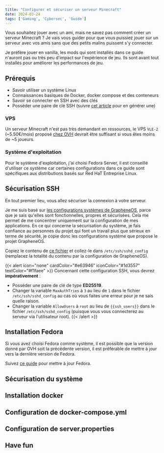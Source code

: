 ```yaml
---
title: "Configurer et sécuriser un serveur Minecraft"
date: 2024-03-24
tags: ['Gaming', 'Cybersec', 'Guide']
---
```


Vous souhaitez jouer avec un ami, mais ne savez pas comment créer un serveur Minecraft ? Je vais vous guider pour que vous puissiez jouer sur un serveur avec vos amis sans que des petits malins puissent s'y connecter.

Je préfère jouer en vanilla, les mods qui sont installés dans ce guide n'auront pas ou très peu d'impact sur l'expérience de jeu. Ils sont avant tout installés pour améliorer les performances de jeu.

## Prérequis

- Savoir utiliser un système Linux
- Connaissances basiques de Docker, docker compose et des conteneurs
- Savoir se connecter en SSH avec des clés
- Posséder une paire de clé SSH (suivre [cet article](https://wonderfall.space/retour-du-root-ssh/#sur-des-machines-distantes-mon-h%C3%A9ros-ssh-et-comment-je-lutilise) pour en générer une)

### VPS

Un serveur Minecraft n'est pas très demandant en ressources, le VPS `VLE-2` (~5.50€/mois) proposé [chez OVH](https://www.ovhcloud.com/fr/vps/) devrait être suffisant si vous êtes moins de ~5 joueurs.

### Système d'exploitation

Pour le système d'exploitation, j'ai choisi Fedora Server, il est conseillé d'utiliser ce système car certaines configurations dans ce guide sont spécifiques aux distributions basés sur Red HaT Entreprise Linux.

## Sécurisation SSH

En tout premier lieu, vous allez sécuriser la connexion à votre serveur.

Je me suis basé sur [les configurations systèmes de GrapheneOS](https://github.com/GrapheneOS/infrastructure), parce que je sais qu'elles sont fonctionnelles, propres et sécurisées. Cela me permet de me concentrer uniquement sur la configuration de mes applications. En ce qui concerne la sécurisation du système, je fais confiance au personnes du projet qui font un travail plus que sérieux en terme de sécurité, je copie donc les configurations système que propose le projet GrapheneOS.

Copiez le contenu de [ce fichier](https://github.com/GrapheneOS/infrastructure/blob/main/ssh/sshd_config) et collez-le dans `/etc/ssh/sshd_config` (remplacez la totalité du contenu par la configuration de GrapheneOS).

{{< alert icon="none" cardColor="#e63946" iconColor="#1d3557" textColor="#f1faee" >}}
Concernant cette configuration SSH, vous devrez **impérativement** :

- Posséder une paire de clé de type **ED25519**.
- Changer la variable `MaxAuthTries` à `3` au lieu de `1` dans le fichier `/etc/ssh/sshd_config` au cas où vous faites une erreur pour je ne sais quelle raison.
- Changer la variable `AllowUsers` à `root` au lieu de `{{ssh_users}}` dans le fichier `/etc/ssh/sshd_config` (puisque vous vous connecterez au serveur via l'utilisateur root).
{{< /alert >}}

## Installation Fedora

Si vous avez choisi Fedora comme système, il est possible que la version donné par OVH soit la précédente version, il est préférable de mettre à jour vers la dernière version de Fedora.

Suivez [ce guide](https://docs.fedoraproject.org/en-US/quick-docs/upgrading-fedora-offline/) pour mettre à jour Fedora.

## Sécurisation du système

## Installation docker

## Configuration de docker-compose.yml

## Configuration de server.properties

## Have fun

